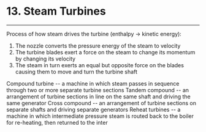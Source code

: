 # 13. Steam Turbines
---

Process of how steam drives the turbine (enthalpy -> kinetic energy):
1.	The nozzle converts the pressure energy of the steam to velocity
2.	The turbine blades exert a force on the steam to change its momentum by changing its velocity
3.	The steam in turn exerts an equal but opposite force on the blades causing them to move and turn the turbine shaft

Compound turbine -- a machine in which steam passes in sequence through two or more separate turbine sections
Tandem compound -- an arrangement of turbine sections in line on the same shaft and driving the same generator
Cross compound -- an arrangement of turbine sections on separate shafts and driving separate generators
Reheat turbines -- a machine in which intermediate pressure steam is routed back to the boiler for re-heating, then returned to the inter